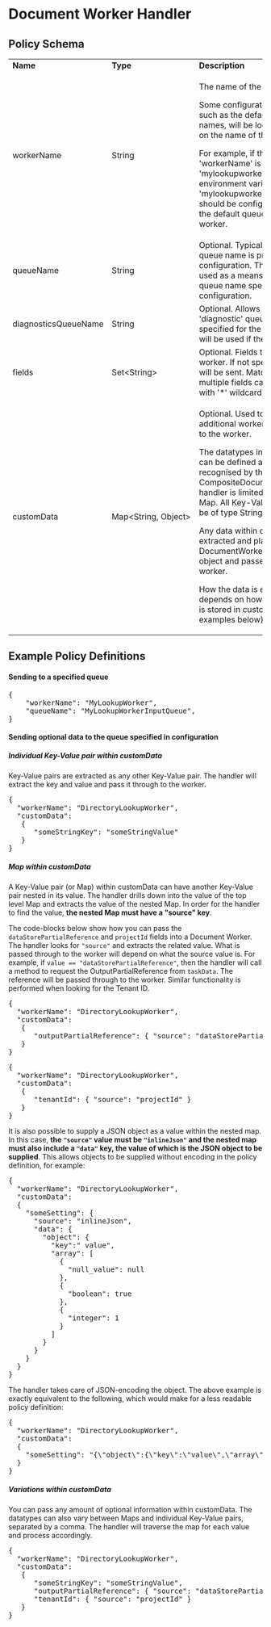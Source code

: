 # Document Worker Handler

## Policy Schema

<table>
    <tr>
        <td><b>Name</b></td>
        <td><b>Type</b></td>
        <td><b>Description</b></td>
    </tr>
    <tr>
        <td>workerName</td>
        <td>String</td>
        <td>
            <p>The name of the worker.</p>
            <p>Some configuration details, such as the default queue names, will be looked up based on the name of the worker.</p>
            <p>For example, if the 'workerName' is 'mylookupworker', then the environment variable 'mylookupworker.taskqueue' should be
               configured to store the default queue name for the worker.</p>
        </td>
    </tr>
    <tr>
        <td>queueName</td>
        <td>String</td>
        <td>Optional. Typically the target queue name is provided via configuration.
            This field can be used as a means to override the queue name specified in the configuration.</td>
    </tr>
    <tr>
        <td>diagnosticsQueueName</td>
        <td>String</td>
        <td>Optional. Allows a second 'diagnostic' queue to be specified for the worker. This will be used if the worker fails.</td>
    </tr>
    <tr>
        <td>fields</td>
        <td>Set&lt;String&gt;</td>
        <td>Optional. Fields to be sent to the worker. If not specified, all fields will be sent. Matching for multiple fields can be achieved with '*' wildcard.</td>
    </tr>
    <tr>
        <td>customData</td>
        <td>Map&lt;String,&nbsp;Object&gt;</td>
        <td>
			<p>Optional. Used to send additional worker-specific data to the worker.</p>
			<p>The datatypes in which Object can be defined as and be recognised by the CompositeDocumentWorker handler is limited to String and Map. All Key-Value pairs must be of type String.</p>
			<p>Any data within customData is extracted and placed into a DocumentWorkerDocumentTask object and passed to the worker. </p>
			<p>How the data is extracted depends on how the information is stored in customData. (see examples below).</p>
		</td>
    </tr>
</table>


## Example Policy Definitions

#### Sending to a specified queue

<pre>
{
    "workerName": "MyLookupWorker",
    "queueName": "MyLookupWorkerInputQueue",
}
</pre>

#### Sending optional data to the queue specified in configuration


##### Individual Key-Value pair within customData

Key-Value pairs are extracted as any other Key-Value pair. The handler will extract the key and value and pass it through to the worker.  

<pre>
{
  "workerName": "DirectoryLookupWorker",
  "customData": 
   {
      "someStringKey": "someStringValue"
   }
}
</pre>

##### Map within customData

A Key-Value pair (or Map) within customData can have another Key-Value pair nested in its value. The handler drills down into the value of the top level Map and extracts the value of the nested Map. In order for the handler to find the value, **the nested Map must have a "source" key**.

The code-blocks below show how you can pass the `dataStorePartialReference` and `projectId` fields into a Document Worker. The handler looks for `"source"` and extracts the related value. What is passed through to the worker will depend on what the source value is. For example, if `value == "dataStorePartialReference"`, then the handler will call a method to request the OutputPartialReference from `taskData`. The reference will be passed through to the worker. Similar functionality is performed when looking for the Tenant ID.

<pre>
{
  "workerName": "DirectoryLookupWorker",
  "customData": 
   {
      "outputPartialReference": { "source": "dataStorePartialReference" }
   }
}
</pre>

<pre>
{
  "workerName": "DirectoryLookupWorker",
  "customData": 
   {
      "tenantId": { "source": "projectId" }
   }
}
</pre>


It is also possible to supply a JSON object as a value within the nested map. In this case, **the `"source"` value must be `"inlineJson"` and the nested map must also include a `"data"` key, the value of which is the JSON object to be supplied**. This allows objects to be supplied without encoding in the policy definition, for example:

<pre>
{
  "workerName": "DirectoryLookupWorker",
  "customData":
  {  
    "someSetting": {  
      "source": "inlineJson",
      "data": {  
        "object": {  
          "key":" value",
          "array": [  
            {  
              "null_value": null
            },
            {  
              "boolean": true
            },
            {  
              "integer": 1
            }
          ]
        }
      }
    }
  }
}
</pre>

The handler takes care of JSON-encoding the object. The above example is exactly equivalent to the following, which would make for a less readable policy definition:

<pre>
{
  "workerName": "DirectoryLookupWorker",
  "customData":
  {
    "someSetting": "{\"object\":{\"key\":\"value\",\"array\":[{\"null_value\":null},{\"boolean\":true},{\"integer\":1}]}}"
  }
}
</pre>


##### Variations within customData

You can pass any amount of optional information within customData. The datatypes can also vary between Maps and individual Key-Value pairs, separated by a comma. The handler will traverse the map for each value and process accordingly.

<pre>
{
  "workerName": "DirectoryLookupWorker",
  "customData": 
   {
      "someStringKey": "someStringValue",
      "outputPartialReference": { "source": "dataStorePartialReference" },
      "tenantId": { "source": "projectId" }
   }
}
</pre>
 
